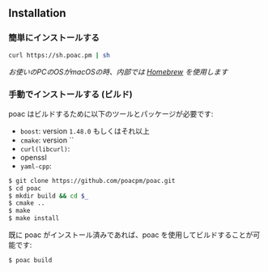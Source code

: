 ## Installation

### 簡単にインストールする
```bash
curl https://sh.poac.pm | sh
```
*お使いのPCのOSがmacOSの時、内部では [Homebrew](https://github.com/Homebrew/brew) を使用します*

### 手動でインストールする (ビルド)
poac はビルドするために以下のツールとパッケージが必要です:
* `boost`: version `1.48.0` もしくはそれ以上
* `cmake`: version ``
* `curl(libcurl)`:
* openssl
* `yaml-cpp`:

```bash
$ git clone https://github.com/poacpm/poac.git
$ cd poac
$ mkdir build && cd $_
$ cmake ..
$ make
$ make install
```

既に poac がインストール済みであれば、poac を使用してビルドすることが可能です:
```bash
$ poac build
```
